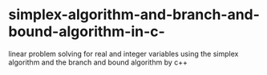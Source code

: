 # simplex-algorithm-and-branch-and-bound-algorithm-in-c-
linear problem solving for real and integer variables using the simplex algorithm and the branch and bound algorithm by c++
